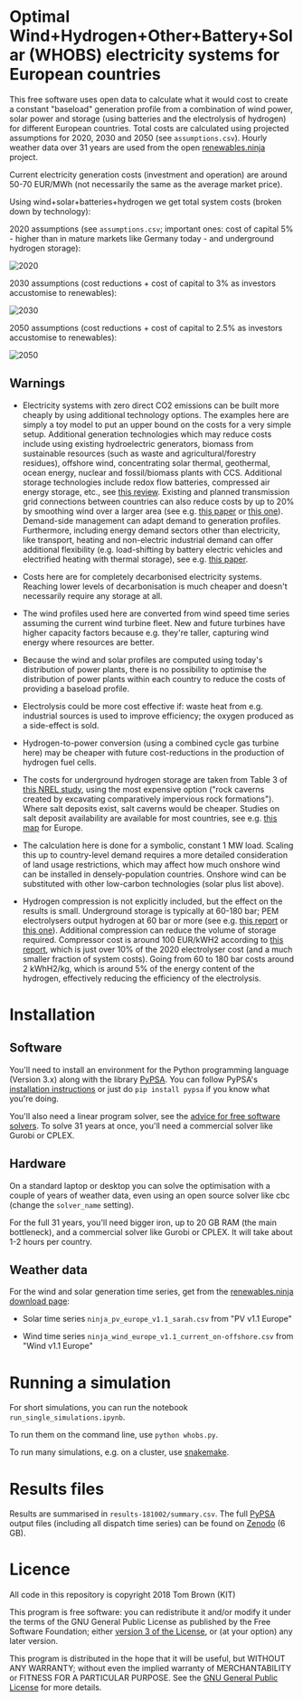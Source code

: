 

# Optimal Wind+Hydrogen+Other+Battery+Solar (WHOBS) electricity systems for European countries

This free software uses open data to calculate what it would cost to
create a constant "baseload" generation profile from a combination of
wind power, solar power and storage (using batteries and the
electrolysis of hydrogen) for different European countries. Total
costs are calculated using projected assumptions for 2020, 2030 and
2050 (see `assumptions.csv`). Hourly weather data over 31 years are
used from the open [renewables.ninja](https://www.renewables.ninja)
project.

Current electricity generation costs (investment and operation) are
around 50-70 EUR/MWh (not necessarily the same as the average market
price).

Using wind+solar+batteries+hydrogen we get total system costs (broken down by technology):

2020 assumptions (see `assumptions.csv`; important ones: cost of capital 5% - higher than in mature markets like Germany today -  and underground hydrogen storage):

![2020](https://raw.githubusercontent.com/PyPSA/whobs/master/img/2020.png)

2030 assumptions (cost reductions + cost of capital to 3% as investors accustomise to renewables):

![2030](https://raw.githubusercontent.com/PyPSA/whobs/master/img/2030.png)

2050 assumptions  (cost reductions + cost of capital to 2.5% as investors accustomise to renewables):

![2050](https://raw.githubusercontent.com/PyPSA/whobs/master/img/2050.png)

## Warnings

- Electricity systems with zero direct CO2 emissions can be built more
  cheaply by using additional technology options. The examples here
  are simply a toy model to put an upper bound on the costs for a very
  simple setup. Additional generation technologies which may reduce
  costs include using existing hydroelectric generators, biomass from
  sustainable resources (such as waste and agricultural/forestry
  residues), offshore wind, concentrating solar thermal, geothermal, ocean energy, nuclear and fossil/biomass plants with
  CCS. Additional storage technologies include redox flow batteries,
  compressed air energy storage, etc., see [this review](https://doi.org/10.1016/j.apenergy.2014.09.081). Existing and planned
  transmission grid connections between countries can also reduce costs
  by up to 20% by smoothing wind over a larger area (see e.g. [this paper](https://arxiv.org/abs/1704.05492) or [this one](https://arxiv.org/abs/1705.07617)). Demand-side
  management can adapt demand to generation profiles. Furthermore, including energy demand sectors other than electricity, like transport, heating and non-electric industrial demand can offer additional flexibility (e.g. load-shifting by battery electric vehicles and electrified heating with
  thermal storage), see e.g. [this paper](https://arxiv.org/abs/1801.05290).

- Costs here are for completely decarbonised electricity
  systems. Reaching lower levels of decarbonisation is much cheaper
  and doesn't necessarily require any storage at all.


- The wind profiles used here are converted from wind speed time series assuming the current wind turbine fleet. New and future
  turbines have higher capacity factors because e.g. they're taller,
  capturing wind energy where resources are better.

- Because the wind and solar profiles are computed using today's distribution of power plants, there is no possibility to optimise the distribution of power plants within each country to reduce the costs of providing a baseload profile.

- Electrolysis could be more cost effective if: waste heat from e.g. industrial sources is used to
  improve efficiency; the oxygen produced as a side-effect is sold.

- Hydrogen-to-power conversion (using a combined cycle gas turbine here) may be cheaper with future
  cost-reductions in the production of hydrogen fuel cells.

- The costs for underground hydrogen storage are taken from Table 3 of
[this NREL study](https://www.nrel.gov/docs/fy10osti/46719.pdf), using
the most expensive option ("rock caverns created by excavating
comparatively impervious rock formations"). Where salt deposits exist,
salt caverns would be cheaper. Studies on salt deposit availability
are available for most countries, see e.g. [this map](https://www.researchgate.net/figure/Underground-salt-deposits-and-cavern-fields-in-Europe-225_fig5_319417820) for Europe.

- The calculation here is done for a symbolic, constant 1 MW load. Scaling this up to country-level demand requires a more detailed consideration of land usage restrictions, which may affect how much onshore wind can be installed in densely-population countries. Onshore wind can be substituted with other low-carbon technologies (solar plus list above).


- Hydrogen compression is not explicitly included, but the effect on the results is small. Underground storage is typically at 60-180 bar; PEM electrolysers output hydrogen at 60 bar or more (see e.g. [this report](http://europeanpowertogas.com/wp-content/uploads/2018/05/nLyJv2uT64.pdf) or [this one](https://doi.org/10.1016/j.ijhydene.2017.10.045)). Additional compression can reduce the volume of storage required.  Compressor cost is around 100 EUR/kWH2 according to [this report](http://europeanpowertogas.com/wp-content/uploads/2018/05/nLyJv2uT64.pdf), which is just over 10% of the 2020 electrolyser cost (and a much smaller fraction of system costs). Going from 60 to 180 bar costs around 2 kWhH2/kg, which is around 5% of the energy content of the hydrogen, effectively reducing the efficiency of the electrolysis.


# Installation

## Software

You'll need to install an environment for the Python programming
language (Version 3.x) along with the library
[PyPSA](https://github.com/PyPSA/PyPSA). You can follow PyPSA's
[installation
instructions](https://www.pypsa.org/doc/installation.html) or just do
`pip install pypsa` if you know what you're doing.

You'll also need a linear program solver, see the [advice for free
software
solvers](https://www.pypsa.org/doc/installation.html#getting-a-solver-for-linear-optimisation). To
solve 31 years at once, you'll need a commercial solver like Gurobi or CPLEX.

## Hardware

On a standard laptop or desktop you can solve the optimisation with a couple of years of weather data, even using an open source solver like cbc (change the `solver_name` setting).

For the full 31 years, you'll need bigger iron, up to 20 GB RAM (the main bottleneck), and a commercial solver like Gurobi or CPLEX. It will take about 1-2 hours per country.

## Weather data

For the wind and solar generation time series, get from the [renewables.ninja download page](https://www.renewables.ninja/downloads):

- Solar time series `ninja_pv_europe_v1.1_sarah.csv` from "PV v1.1 Europe"

- Wind time series `ninja_wind_europe_v1.1_current_on-offshore.csv` from "Wind v1.1 Europe"


# Running a simulation

For short simulations, you can run the notebook `run_single_simulations.ipynb`.

To run them on the command line, use `python whobs.py`.

To run many simulations, e.g. on a cluster, use [snakemake](https://snakemake.readthedocs.io/en/stable/).

# Results files


Results are summarised in `results-181002/summary.csv`. The full [PyPSA](https://github.com/PyPSA/PyPSA)
output files (including all dispatch time series) can be found on
[Zenodo](https://doi.org/10.5281/zenodo.1445684) (6 GB).


# Licence

All code in this repository is copyright 2018 Tom Brown (KIT)

This program is free software: you can redistribute it and/or
modify it under the terms of the GNU General Public License as
published by the Free Software Foundation; either [version 3 of the
License](LICENSE.txt), or (at your option) any later version.

This program is distributed in the hope that it will be useful,
but WITHOUT ANY WARRANTY; without even the implied warranty of
MERCHANTABILITY or FITNESS FOR A PARTICULAR PURPOSE.  See the
[GNU General Public License](LICENSE.txt) for more details.
